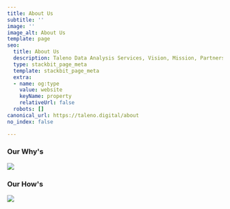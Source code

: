 ```yaml
---
title: About Us
subtitle: ''
image: ''
image_alt: About Us
template: page
seo:
  title: About Us
  description: Taleno Data Analysis Services, Vision, Mission, Partners, Team
  type: stackbit_page_meta
  template: stackbit_page_meta
  extra:
  - name: og:type
    value: website
    keyName: property
    relativeUrl: false
  robots: []
canonical_url: https://taleno.digital/about
no_index: false

---
```

### Our Why's

![](/images/1-2.png)

### Our How's

![](/images/2-1.png)